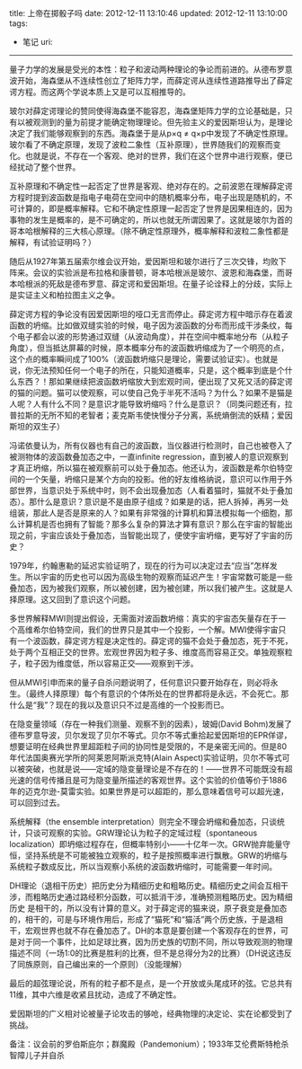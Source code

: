 title: 上帝在掷骰子吗
date: 2012-12-11 13:10:46
updated: 2012-12-11 13:10:00
tags: 
 - 笔记
uri: 
---

量子力学的发展是受光的本性：粒子和波动两种理论的争论而前进的。从德布罗意波开始，海森堡从不连续性创立了矩阵力学，而薛定谔从连续性道路推导出了薛定谔方程。而这两个学说本质上又是可以互相推导的。

玻尔对薛定谔理论的赞同使得海森堡不能容忍，海森堡矩阵力学的立论基础是，只有以被观测到的量为前提才能确定物理理论。但先验主义的爱因斯坦认为，是理论决定了我们能够观察到的东西。海森堡于是从p×q ≠ q×p中发现了不确定性原理。玻尔看了不确定原理，发现了波粒二象性（互补原理），世界随我们的观察而变化。也就是说，不存在一个客观、绝对的世界，我们在这个世界中进行观察，便已经扰动了整个世界。

互补原理和不确定性一起否定了世界是客观、绝对存在的。之前波恩在理解薛定谔方程时提到波函数是指电子电荷在空间中的随机概率分布，电子出现是随机的，不可计算的，即是概率解释。它和不确定性原理一起否定了世界是因果相连的，因为事物的发生是概率的，是不可确定的，所以也就无所谓因果了。这就是玻尔为首的哥本哈根解释的三大核心原理。（除不确定性原理外，概率解释和波粒二象性都是解释，有试验证明吗？）

随后从1927年第五届索尔维会议开始，爱因斯坦和玻尔进行了三次交锋，均败下阵来。会议的实验派是布拉格和康普顿，哥本哈根派是玻尔、波恩和海森堡，而哥本哈根派的死敌是德布罗意、薛定谔和爱因斯坦。在量子论诠释上的分歧，实际上是实证主义和柏拉图主义之争。

薛定谔方程的争论没有因爱因斯坦的哑口无言而停止。薛定谔方程中暗示存在着波函数的坍缩。比如做双缝实验的时候，电子因为波函数的分布而形成干涉条纹，每个电子都会以波的形势通过双缝（从波动角度），并在空间中概率地分布（从粒子角度），但当抵达屏幕的时候，原本概率分布的波函数坍缩成为了一个明亮的点，这个点的概率瞬间成了100%（波函数坍缩只是理论，需要试验证实）。也就是说，你无法预知任何一个电子的所在，只能知道概率，只是，这个概率到底是个什么东西？！那如果继续把波函数坍缩放大到宏观时间，便出现了又死又活的薛定谔的猫的问题。猫可以使观察，可以使自己免于半死不活吗？为什么？如果不是猫是人呢？人有什么不同？是意识才能导致坍缩吗？什么是意识？（同类问题还有，拉普拉斯的无所不知的老智者；麦克斯韦使快慢分子分离，系统熵倒流的妖精；爱因斯坦的双生子）

冯诺依曼认为，所有仪器也有自己的波函数，当仪器进行检测时，自己也被卷入了被测物体的波函数叠加态之中，一直infinite regression，直到被人的意识观察到才真正坍缩，所以猫在被观察前可以处于叠加态。他还认为，波函数是希尔伯特空间的一个矢量，坍缩只是某个方向的投影。他的好友维格纳说，意识可以作用于外部世界，当意识处于系统中时，则不会出现叠加态（人看着猫时，猫就不处于叠加态）。那什么是意识？意识是不是由原子组成？如果是的话，把人拆掉，再另一处组装，那此人是否是原来的人？如果有非常强的计算机和算法模拟每一个细胞，那么计算机是否也拥有了智能？那多么复杂的算法才算有意识？那么在宇宙的智能出现之前，宇宙应该处于叠加态，当智能出现了，便使宇宙坍缩，更写好了宇宙的历史？

1979年，约翰惠勒的延迟实验证明了，现在的行为可以决定过去“应当”怎样发生。所以宇宙的历史也可以因为高级生物的观察而延迟产生！宇宙常数可能是一些叠加态，因为被我们观察，所以被创建，因为被创建，所以我们被产生。这就是人择原理。这又回到了意识这个问题。

多世界解释MWI则提出假设，无需面对波函数坍缩：真实的宇宙态矢量存在于一个高维希尔伯特空间，我们的世界只是其中一个投影，一个解。MWI使得宇宙只有一个波函数，薛定谔方程是决定性的。薛定谔的猫不会处于叠加态，死于不死，处于两个互相正交的世界。宏观世界因为粒子多、维度高而容易正交。单独观察粒子，粒子因为维度低，所以容易正交——观察到干涉。

但从MWI引申而来的量子自杀问题说明了，任何意识只要开始存在，则必将永生。（最终人择原理）每个有意识的个体所处在的世界都将是永远，不会死亡。那什么是“我”？现在的我以及意识只不过是高维的一个投影而已。

在隐变量领域（存在一种我们测量、观察不到的因素），玻姆(David Bohm)发展了德布罗意导波，贝尔发现了贝尔不等式。贝尔不等式重拾起爱因斯坦的EPR佯谬，想要证明在经典世界里超距粒子间的协同性是受限的，不是亲密无间的。但是80年代法国奥赛光学所的阿莱恩阿斯派克特(Alain Aspect)实验证明，贝尔不等式可以被突破，也就是说——定域的隐变量理论是不存在的！——世界不可能既没有超光速的信号传播且是可为隐变量所描述的客观世界。这个实验的价值等价于1886年的迈克尔逊-莫雷实验。如果世界是可以超距的，那么意味着信号可以超光速，可以回到过去。

系统解释（the ensemble interpretation）则完全不理会坍缩和叠加态，只谈统计，只谈可观察的实验。GRW理论认为粒子的定域过程（spontaneous localization）即坍缩过程存在，但概率特别小——十亿年一次。GRW抛弃能量守恒，坚持系统是不可能被独立观察的，粒子是按照概率进行飘散。GRW的坍缩与系统粒子数成反比，所以当观察小系统的波函数坍缩时，可能需要一年时间。

DH理论（退相干历史）把历史分为精细历史和粗略历史。精细历史之间会互相干涉，而粗略历史通过路经积分函数，可以抵消干涉，准确预测粗略历史。因为精细历史 是相干的，所以没有计算的意义。对于薛定谔的猫来说，原子衰变是叠加态的，相干的，可是与环境作用后，形成了“猫死”和“猫活”两个历史族，于是退相干，宏观世界也就不存在叠加态了。DH的本意是要创建一个客观存在的世界，可是对于同一个事件，比如足球比赛，因为历史族的切割不同，所以导致观测的物理描述不同（一场1:0的比赛是胜利的比赛，但不是总得分为2的比赛）（DH说这违反了同族原则，自己编出来的一个原则）（没能理解）

最后的超弦理论说，所有的粒子都不是点，是一个开放或头尾成环的弦。它总共有11维，其中六维是收紧且扰动，造成了不确定性。

爱因斯坦的广义相对论被量子论攻击的够呛，经典物理的决定论、实在论都受到了挑战。

备注：议会前的罗伯斯庇尔；群魔殿（Pandemonium）；1933年艾伦费斯特枪杀智障儿子并自杀